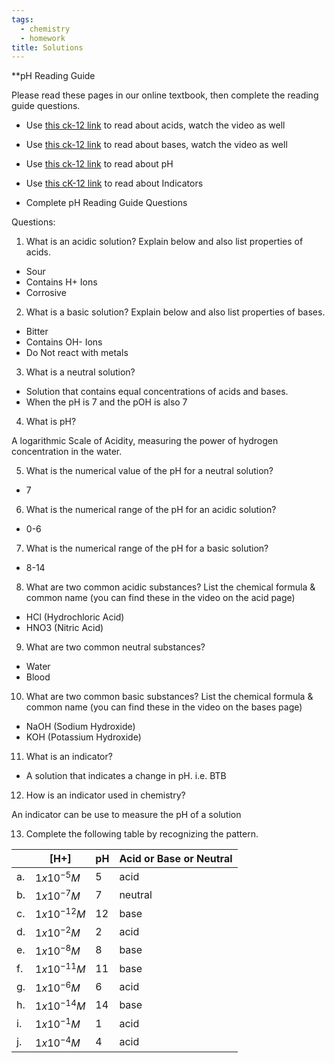 ```yaml
---
tags: 
  - chemistry
  - homework
title: Solutions
---
```


**pH Reading Guide

  

Please read these pages in our online textbook, then complete the reading guide questions.  

-   Use [this ck-12 link](https://flexbooks.ck12.org/cbook/ck-12-chemistry-flexbook-2.0/r90/section/21.1/primary/lesson/properties-of-acids-chem) to read about acids, watch the video as well
    
-   Use [this ck-12 link](https://flexbooks.ck12.org/cbook/ck-12-chemistry-flexbook-2.0/r90/section/21.2/primary/lesson/properties-of-bases-chem) to read about bases, watch the video as well
    
-   Use [this ck-12 link](https://flexbooks.ck12.org/cbook/ck-12-chemistry-flexbook-2.0/r90/section/21.9/primary/lesson/the-ph-scale-chem) to read about pH
    
-   Use [this cK-12 link](https://flexbooks.ck12.org/cbook/ck-12-chemistry-flexbook-2.0/r90/section/21.20/primary/lesson/indicators-chem) to read about Indicators 
    
-   Complete pH Reading Guide Questions 
    

  

Questions:

1.  What is an acidic solution? Explain below and also list properties of acids.
    

- Sour
- Contains H+ Ions
- Corrosive
  

2.  What is a basic solution? Explain below and also list properties of bases.
    

- Bitter
- Contains OH- Ions
- Do Not react with metals

3.  What is a neutral solution?  
    

- Solution that contains equal concentrations of acids and bases.
- When the pH is 7 and the pOH is also 7

4.  What is pH?
    

A logarithmic Scale of Acidity, measuring the power of hydrogen concentration in the water.
  

5.  What is the numerical value of the pH for a neutral solution?
    

- 7

6.  What is the numerical range of the pH for an acidic solution?
    

- 0-6

7.  What is the numerical range of the pH for a basic solution?
    

- 8-14

8.  What are two common acidic substances? List the chemical formula & common name (you can find these in the video on the acid page)
    

- HCl (Hydrochloric Acid)
- HNO3 (Nitric Acid)

9.  What are two common neutral substances?
    

- Water
- Blood

10.  What are two common basic substances? List the chemical formula & common name (you can find these in the video on the bases page)
    

- NaOH (Sodium Hydroxide)
- KOH (Potassium Hydroxide)
  
11.  What is an indicator? 
    

- A solution that indicates a change in pH. i.e. BTB

12.  How is an indicator used in chemistry?
    

An indicator can be use to measure the pH of a solution

13.  Complete the following table by recognizing the pattern.
    

  
|     | [H+]             | pH  | Acid or Base or Neutral |
| --- | ---------------- | --- | ----------------------- |
| a.  | $1 x 10^{-5} M$  | 5   | acid                    |
| b.  | $1 x 10^{-7} M$  | 7   | neutral                 |
| c.  | $1 x10^{-12} M$  | 12  | base                    |
| d.  | $1 x10^{-2} M$   | 2   | acid                    |
| e.  | $1 x10^{-8} M$   | 8   | base                    |
| f.  | $1 x 10^{-11} M$ | 11  | base                    |
| g.  | $1 x10^{-6} M$   | 6   | acid                    |
| h.  | $1 x 10^{-14} M$ | 14  | base                    |
| i.  | $1 x 10^{-1} M$  | 1   | acid                    |
| j.  | $1 x10^{-4} M$   | 4   | acid                    |
